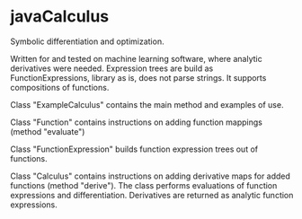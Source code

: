# javaCalculus
Symbolic differentiation and optimization.

Written for and tested on machine learning software, where analytic derivatives were needed. Expression trees are build as FunctionExpressions, library as is, does not parse strings. It supports compositions of functions.

Class "ExampleCalculus" contains the main method and examples of use.

Class "Function" contains instructions on adding function mappings (method "evaluate")

Class "FunctionExpression" builds function expression trees out of functions.

Class "Calculus" contains instructions on adding derivative maps for added functions (method "derive"). The class performs evaluations of function expressions and differentiation. Derivatives are returned as analytic function expressions.
